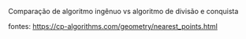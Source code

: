 Comparação de algoritmo ingênuo vs algoritmo de divisão e conquista


fontes:
https://cp-algorithms.com/geometry/nearest_points.html
